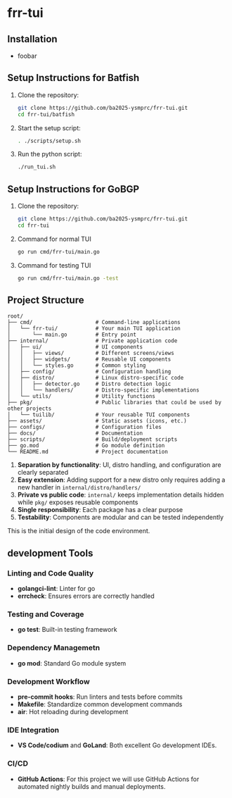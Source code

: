 # frr-tui

## Installation

- foobar

## Setup Instructions for Batfish

1. Clone the repository:
    ```bash
    git clone https://github.com/ba2025-ysmprc/frr-tui.git
    cd frr-tui/batfish
    ```
2. Start the setup script:
    ```bash
    . ./scripts/setup.sh
    ```

3. Run the python script:
    ```bash
    ./run_tui.sh
    ```

## Setup Instructions for GoBGP

1. Clone the repository:
    ```bash
    git clone https://github.com/ba2025-ysmprc/frr-tui.git
    cd frr-tui
    ```
2. Command for normal TUI
    ```bash
    go run cmd/frr-tui/main.go
    ```

3. Command for testing TUI
    ```bash
    go run cmd/frr-tui/main.go -test
    ```


## Project Structure

```
root/
├── cmd/                    # Command-line applications
│   └── frr-tui/            # Your main TUI application
│       └── main.go         # Entry point
├── internal/               # Private application code
│   ├── ui/                 # UI components
│   │   ├── views/          # Different screens/views
│   │   ├── widgets/        # Reusable UI components
│   │   └── styles.go       # Common styling
│   ├── config/             # Configuration handling
│   ├── distro/             # Linux distro-specific code
│   │   ├── detector.go     # Distro detection logic
│   │   └── handlers/       # Distro-specific implementations
│   └── utils/              # Utility functions
├── pkg/                    # Public libraries that could be used by other projects
│   └── tuilib/             # Your reusable TUI components
├── assets/                 # Static assets (icons, etc.)
├── configs/                # Configuration files
├── docs/                   # Documentation
├── scripts/                # Build/deployment scripts
├── go.mod                  # Go module definition
└── README.md               # Project documentation
```

1. **Separation by functionality**: UI, distro handling, and configuration are clearly separated
2. **Easy extension**: Adding support for a new distro only requires adding a new handler in `internal/distro/handlers/`
3. **Private vs public code**: `internal/` keeps implementation details hidden while `pkg/` exposes reusable components
4. **Single responsibility**: Each package has a clear purpose
5. **Testability**: Components are modular and can be tested independently

This is the initial design of the code environment. 

## development Tools

### Linting and Code Quality

- **golangci-lint**: Linter for go
- **errcheck**: Ensures errors are correctly handled


### Testing and Coverage

- **go test**: Built-in testing framework

### Dependency Managemetn

- **go mod**: Standard Go module system

### Development Workflow

- **pre-commit hooks**: Run linters and tests before commits
- **Makefile**: Standardize common development commands
- **air**: Hot reloading during development

### IDE Integration

- **VS Code/codium** and **GoLand**: Both excellent Go development IDEs.

### CI/CD

- **GitHub Actions**: For this project we will use GitHub Actions for automated nightly builds and manual deployments.